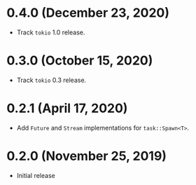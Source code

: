 # 0.4.0 (December 23, 2020)

- Track `tokio` 1.0 release.

# 0.3.0 (October 15, 2020)

- Track `tokio` 0.3 release.

# 0.2.1 (April 17, 2020)

- Add `Future` and `Stream` implementations for `task::Spawn<T>`.

# 0.2.0 (November 25, 2019)

- Initial release
